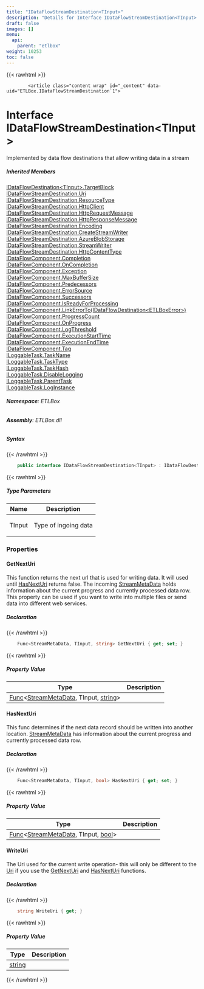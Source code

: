 ```yaml
---
title: "IDataFlowStreamDestination<TInput>"
description: "Details for Interface IDataFlowStreamDestination<TInput> (ETLBox)"
draft: false
images: []
menu:
  api:
    parent: "etlbox"
weight: 10253
toc: false
---
```


{{< rawhtml >}}

            <article class="content wrap" id="_content" data-uid="ETLBox.IDataFlowStreamDestination`1">
  <h1 id="ETLBox_IDataFlowStreamDestination_1" data-uid="ETLBox.IDataFlowStreamDestination`1" class="text-break">Interface IDataFlowStreamDestination&lt;TInput&gt;
</h1>
  <div class="markdown level0 summary"><p>Implemented by data flow destinations that allow writing data in a stream</p>
</div>
  <div class="markdown level0 conceptual"></div>
  <div class="inheritedMembers">
    <h5>Inherited Members</h5>
    <div>
      <a class="xref" href="/api/etlbox/idataflowdestination-1#ETLBox_IDataFlowDestination_1_TargetBlock">IDataFlowDestination&lt;TInput&gt;.TargetBlock</a>
    </div>
    <div>
      <a class="xref" href="/api/etlbox/idataflowstreamdestination#ETLBox_IDataFlowStreamDestination_Uri">IDataFlowStreamDestination.Uri</a>
    </div>
    <div>
      <a class="xref" href="/api/etlbox/idataflowstreamdestination#ETLBox_IDataFlowStreamDestination_ResourceType">IDataFlowStreamDestination.ResourceType</a>
    </div>
    <div>
      <a class="xref" href="/api/etlbox/idataflowstreamdestination#ETLBox_IDataFlowStreamDestination_HttpClient">IDataFlowStreamDestination.HttpClient</a>
    </div>
    <div>
      <a class="xref" href="/api/etlbox/idataflowstreamdestination#ETLBox_IDataFlowStreamDestination_HttpRequestMessage">IDataFlowStreamDestination.HttpRequestMessage</a>
    </div>
    <div>
      <a class="xref" href="/api/etlbox/idataflowstreamdestination#ETLBox_IDataFlowStreamDestination_HttpResponseMessage">IDataFlowStreamDestination.HttpResponseMessage</a>
    </div>
    <div>
      <a class="xref" href="/api/etlbox/idataflowstreamdestination#ETLBox_IDataFlowStreamDestination_Encoding">IDataFlowStreamDestination.Encoding</a>
    </div>
    <div>
      <a class="xref" href="/api/etlbox/idataflowstreamdestination#ETLBox_IDataFlowStreamDestination_CreateStreamWriter">IDataFlowStreamDestination.CreateStreamWriter</a>
    </div>
    <div>
      <a class="xref" href="/api/etlbox/idataflowstreamdestination#ETLBox_IDataFlowStreamDestination_AzureBlobStorage">IDataFlowStreamDestination.AzureBlobStorage</a>
    </div>
    <div>
      <a class="xref" href="/api/etlbox/idataflowstreamdestination#ETLBox_IDataFlowStreamDestination_StreamWriter">IDataFlowStreamDestination.StreamWriter</a>
    </div>
    <div>
      <a class="xref" href="/api/etlbox/idataflowstreamdestination#ETLBox_IDataFlowStreamDestination_HttpContentType">IDataFlowStreamDestination.HttpContentType</a>
    </div>
    <div>
      <a class="xref" href="/api/etlbox/idataflowcomponent#ETLBox_IDataFlowComponent_Completion">IDataFlowComponent.Completion</a>
    </div>
    <div>
      <a class="xref" href="/api/etlbox/idataflowcomponent#ETLBox_IDataFlowComponent_OnCompletion">IDataFlowComponent.OnCompletion</a>
    </div>
    <div>
      <a class="xref" href="/api/etlbox/idataflowcomponent#ETLBox_IDataFlowComponent_Exception">IDataFlowComponent.Exception</a>
    </div>
    <div>
      <a class="xref" href="/api/etlbox/idataflowcomponent#ETLBox_IDataFlowComponent_MaxBufferSize">IDataFlowComponent.MaxBufferSize</a>
    </div>
    <div>
      <a class="xref" href="/api/etlbox/idataflowcomponent#ETLBox_IDataFlowComponent_Predecessors">IDataFlowComponent.Predecessors</a>
    </div>
    <div>
      <a class="xref" href="/api/etlbox/idataflowcomponent#ETLBox_IDataFlowComponent_ErrorSource">IDataFlowComponent.ErrorSource</a>
    </div>
    <div>
      <a class="xref" href="/api/etlbox/idataflowcomponent#ETLBox_IDataFlowComponent_Successors">IDataFlowComponent.Successors</a>
    </div>
    <div>
      <a class="xref" href="/api/etlbox/idataflowcomponent#ETLBox_IDataFlowComponent_IsReadyForProcessing">IDataFlowComponent.IsReadyForProcessing</a>
    </div>
    <div>
      <a class="xref" href="/api/etlbox/idataflowcomponent#ETLBox_IDataFlowComponent_LinkErrorTo_ETLBox_IDataFlowDestination_ETLBox_ETLBoxError__">IDataFlowComponent.LinkErrorTo(IDataFlowDestination&lt;ETLBoxError&gt;)</a>
    </div>
    <div>
      <a class="xref" href="/api/etlbox/idataflowcomponent#ETLBox_IDataFlowComponent_ProgressCount">IDataFlowComponent.ProgressCount</a>
    </div>
    <div>
      <a class="xref" href="/api/etlbox/idataflowcomponent#ETLBox_IDataFlowComponent_OnProgress">IDataFlowComponent.OnProgress</a>
    </div>
    <div>
      <a class="xref" href="/api/etlbox/idataflowcomponent#ETLBox_IDataFlowComponent_LogThreshold">IDataFlowComponent.LogThreshold</a>
    </div>
    <div>
      <a class="xref" href="/api/etlbox/idataflowcomponent#ETLBox_IDataFlowComponent_ExecutionStartTime">IDataFlowComponent.ExecutionStartTime</a>
    </div>
    <div>
      <a class="xref" href="/api/etlbox/idataflowcomponent#ETLBox_IDataFlowComponent_ExecutionEndTime">IDataFlowComponent.ExecutionEndTime</a>
    </div>
    <div>
      <a class="xref" href="/api/etlbox/idataflowcomponent#ETLBox_IDataFlowComponent_Tag">IDataFlowComponent.Tag</a>
    </div>
    <div>
      <a class="xref" href="/api/etlbox/iloggabletask#ETLBox_ILoggableTask_TaskName">ILoggableTask.TaskName</a>
    </div>
    <div>
      <a class="xref" href="/api/etlbox/iloggabletask#ETLBox_ILoggableTask_TaskType">ILoggableTask.TaskType</a>
    </div>
    <div>
      <a class="xref" href="/api/etlbox/iloggabletask#ETLBox_ILoggableTask_TaskHash">ILoggableTask.TaskHash</a>
    </div>
    <div>
      <a class="xref" href="/api/etlbox/iloggabletask#ETLBox_ILoggableTask_DisableLogging">ILoggableTask.DisableLogging</a>
    </div>
    <div>
      <a class="xref" href="/api/etlbox/iloggabletask#ETLBox_ILoggableTask_ParentTask">ILoggableTask.ParentTask</a>
    </div>
    <div>
      <a class="xref" href="/api/etlbox/iloggabletask#ETLBox_ILoggableTask_LogInstance">ILoggableTask.LogInstance</a>
    </div>
  </div>
<h6><strong>Namespace</strong>: ETLBox</h6>
  <h6><strong>Assembly</strong>: ETLBox.dll</h6>
  <h5 id="ETLBox_IDataFlowStreamDestination_1_syntax">Syntax</h5>
{{< /rawhtml >}}

```C#
    public interface IDataFlowStreamDestination<TInput> : IDataFlowDestination<TInput>, IDataFlowStreamDestination, IDataFlowDestination, IDataFlowComponent, ILoggableTask
```

{{< rawhtml >}}
  <h5 class="typeParameters">Type Parameters</h5>
  <table class="table table-bordered table-condensed">
    <thead>
      <tr>
        <th>Name</th>
        <th>Description</th>
      </tr>
    </thead>
    <tbody>
      <tr>
        <td><span class="parametername">TInput</span></td>
        <td><p>Type of ingoing data</p>
</td>
      </tr>
    </tbody>
  </table>
  <h3 id="properties">Properties
</h3>
  <a id="ETLBox_IDataFlowStreamDestination_1_GetNextUri_" data-uid="ETLBox.IDataFlowStreamDestination`1.GetNextUri*"></a>
  <h4 id="ETLBox_IDataFlowStreamDestination_1_GetNextUri" data-uid="ETLBox.IDataFlowStreamDestination`1.GetNextUri">GetNextUri</h4>
  <div class="markdown level1 summary"><p>This function returns the next url that is used for writing data. It will used until <a class="xref" href="/api/etlbox/idataflowstreamdestination-1#ETLBox_IDataFlowStreamDestination_1_HasNextUri">HasNextUri</a> returns false.
The incoming <a class="xref" href="/api/etlbox.dataflow/streammetadata">StreamMetaData</a> holds information about the current progress and currently processed data row.
This property can be used if you want to write into multiple files or send data into different web services.</p>
</div>
  <div class="markdown level1 conceptual"></div>
  <h5 class="declaration">Declaration</h5>
{{< /rawhtml >}}

```C#
    Func<StreamMetaData, TInput, string> GetNextUri { get; set; }
```

{{< rawhtml >}}
  <h5 class="propertyValue">Property Value</h5>
  <table class="table table-bordered table-condensed">
    <thead>
      <tr>
        <th>Type</th>
        <th>Description</th>
      </tr>
    </thead>
    <tbody>
      <tr>
        <td><a class="xref" href="https://learn.microsoft.com/dotnet/api/system.func-3">Func</a>&lt;<a class="xref" href="/api/etlbox.dataflow/streammetadata">StreamMetaData</a>, TInput, <a class="xref" href="https://learn.microsoft.com/dotnet/api/system.string">string</a>&gt;</td>
        <td></td>
      </tr>
    </tbody>
  </table>
  <a id="ETLBox_IDataFlowStreamDestination_1_HasNextUri_" data-uid="ETLBox.IDataFlowStreamDestination`1.HasNextUri*"></a>
  <h4 id="ETLBox_IDataFlowStreamDestination_1_HasNextUri" data-uid="ETLBox.IDataFlowStreamDestination`1.HasNextUri">HasNextUri</h4>
  <div class="markdown level1 summary"><p>This func determines if the next data record should be written into another location.
<a class="xref" href="/api/etlbox.dataflow/streammetadata">StreamMetaData</a> has information about the current progress and currently processed data row.</p>
</div>
  <div class="markdown level1 conceptual"></div>
  <h5 class="declaration">Declaration</h5>
{{< /rawhtml >}}

```C#
    Func<StreamMetaData, TInput, bool> HasNextUri { get; set; }
```

{{< rawhtml >}}
  <h5 class="propertyValue">Property Value</h5>
  <table class="table table-bordered table-condensed">
    <thead>
      <tr>
        <th>Type</th>
        <th>Description</th>
      </tr>
    </thead>
    <tbody>
      <tr>
        <td><a class="xref" href="https://learn.microsoft.com/dotnet/api/system.func-3">Func</a>&lt;<a class="xref" href="/api/etlbox.dataflow/streammetadata">StreamMetaData</a>, TInput, <a class="xref" href="https://learn.microsoft.com/dotnet/api/system.boolean">bool</a>&gt;</td>
        <td></td>
      </tr>
    </tbody>
  </table>
  <a id="ETLBox_IDataFlowStreamDestination_1_WriteUri_" data-uid="ETLBox.IDataFlowStreamDestination`1.WriteUri*"></a>
  <h4 id="ETLBox_IDataFlowStreamDestination_1_WriteUri" data-uid="ETLBox.IDataFlowStreamDestination`1.WriteUri">WriteUri</h4>
  <div class="markdown level1 summary"><p>The Uri used for the current write operation- this will only be different to the <a class="xref" href="https://learn.microsoft.com/dotnet/api/system.uri">Uri</a>
if you use the <a class="xref" href="/api/etlbox/idataflowstreamdestination-1#ETLBox_IDataFlowStreamDestination_1_GetNextUri">GetNextUri</a> and <a class="xref" href="/api/etlbox/idataflowstreamdestination-1#ETLBox_IDataFlowStreamDestination_1_HasNextUri">HasNextUri</a> functions.</p>
</div>
  <div class="markdown level1 conceptual"></div>
  <h5 class="declaration">Declaration</h5>
{{< /rawhtml >}}

```C#
    string WriteUri { get; }
```

{{< rawhtml >}}
  <h5 class="propertyValue">Property Value</h5>
  <table class="table table-bordered table-condensed">
    <thead>
      <tr>
        <th>Type</th>
        <th>Description</th>
      </tr>
    </thead>
    <tbody>
      <tr>
        <td><a class="xref" href="https://learn.microsoft.com/dotnet/api/system.string">string</a></td>
        <td></td>
      </tr>
    </tbody>
  </table>

{{< /rawhtml >}}
